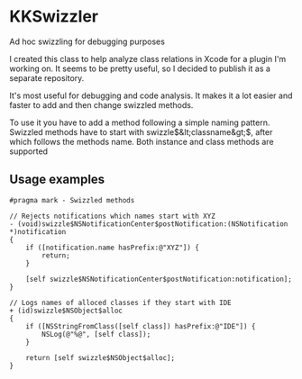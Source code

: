 KKSwizzler
==========

Ad hoc swizzling for debugging purposes

I created this class to help analyze class relations in Xcode for a plugin I'm working on. It seems to be pretty useful, so I decided to publish it as a separate repository.

It's most useful for debugging and code analysis. It makes it a lot easier and faster to add and then change swizzled methods.

To use it you have to add a method following a simple naming pattern. Swizzled methods have to start with swizzle$&lt;classname&gt;$, after which follows the methods name. Both instance and class methods are supported

Usage examples
--------------

    #pragma mark - Swizzled methods
    
    // Rejects notifications which names start with XYZ
    - (void)swizzle$NSNotificationCenter$postNotification:(NSNotification *)notification
    {
        if ([notification.name hasPrefix:@"XYZ"]) {
            return;
        }
    
        [self swizzle$NSNotificationCenter$postNotification:notification];
    }

    // Logs names of alloced classes if they start with IDE
    + (id)swizzle$NSObject$alloc
    {
        if ([NSStringFromClass([self class]) hasPrefix:@"IDE"]) {
            NSLog(@"%@", [self class]);
        }
    
        return [self swizzle$NSObject$alloc];
    }
